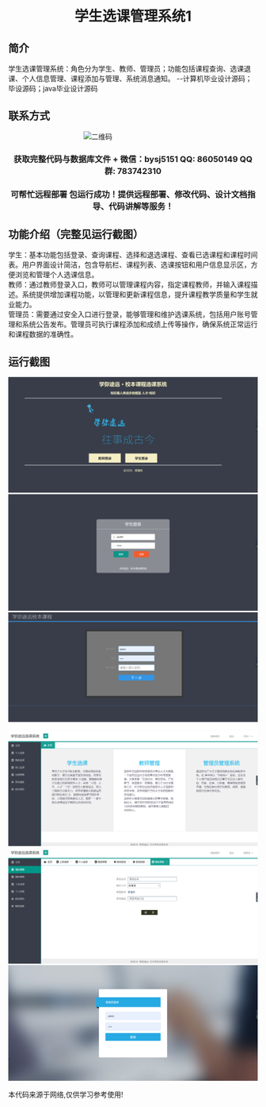 <p><h1 align="center">学生选课管理系统1</h1></p>

## 简介
学生选课管理系统：角色分为学生、教师、管理员；功能包括课程查询、选课退课、个人信息管理、课程添加与管理、系统消息通知。    --计算机毕业设计源码；毕设源码；java毕业设计源码


## 联系方式
<img src="https://bs-1329754181.cos.ap-shanghai.myqcloud.com/wx.jpg" alt="二维码" style="display: block; margin: 0 auto;" width="200px">
<p><h3 align="center">获取完整代码与数据库文件 + 微信：bysj5151 QQ: 86050149 QQ群: 783742310</h3></p>
<p><h3 align="center">可帮忙远程部署 包运行成功！提供远程部署、修改代码、设计文档指导、代码讲解等服务！</h3></p>

## 功能介绍（完整见运行截图）
学生：基本功能包括登录、查询课程、选择和退选课程、查看已选课程和课程时间表。用户界面设计简洁，包含导航栏、课程列表、选课按钮和用户信息显示区，方便浏览和管理个人选课信息。  
教师：通过教师登录入口，教师可以管理课程内容，指定课程教师，并输入课程描述。系统提供增加课程功能，以管理和更新课程信息，提升课程教学质量和学生就业能力。  
管理员：需要通过安全入口进行登录，能够管理和维护选课系统，包括用户账号管理和系统公告发布。管理员可执行课程添加和成绩上传等操作，确保系统正常运行和课程数据的准确性。


## 运行截图
![](imgs/588112-20220709075743251-668602974.png)
![](imgs/588112-20220709075747581-299831709.png)
![](imgs/588112-20220709075751654-1262853151.png)
![](imgs/588112-20220709075755069-862655127.png)
![](imgs/588112-20220709075804108-1029534539.png)
![](imgs/588112-20220709075808810-2052968984.png)

<p>本代码来源于网络,仅供学习参考使用!</p>
